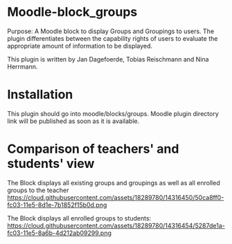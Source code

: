 # Moodle-block_groups
Purpose: A Moodle block to display Groups and Groupings to users. The plugin differentiates between the capability rights of users
to evaluate the appropriate amount of information to be displayed.

This plugin is written by Jan Dagefoerde, Tobias Reischmann and Nina Herrmann.

<h1>Installation</h1>
This plugin should go into moodle/blocks/groups. Moodle plugin directory link will be published as soon as it is available.

<h1>Comparison of teachers' and students' view</h1>

The Block displays all existing groups and groupings as well as all enrolled groups to the teacher</br>
https://cloud.githubusercontent.com/assets/18289780/14316450/50ca8ff0-fc03-11e5-8d1e-7b1852f15b0d.png </br>

The Block displays all enrolled groups to students:</br>
https://cloud.githubusercontent.com/assets/18289780/14316454/5287de1a-fc03-11e5-8a6b-4d212ab09299.png


